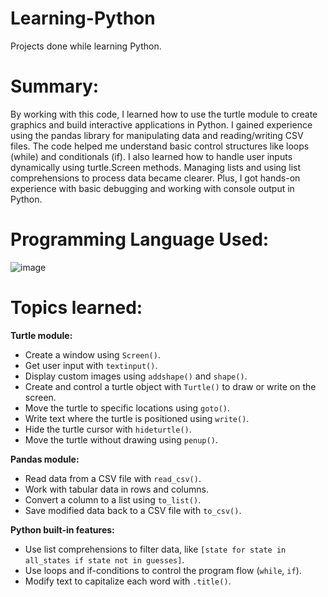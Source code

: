 # Learning-Python
Projects done while learning Python.

# Summary:

By working with this code, I learned how to use the turtle module to create graphics and build interactive applications in Python. I gained experience using the pandas library for manipulating data and reading/writing CSV files. The code helped me understand basic control structures like loops (while) and conditionals (if). I also learned how to handle user inputs dynamically using turtle.Screen methods. Managing lists and using list comprehensions to process data became clearer. Plus, I got hands-on experience with basic debugging and working with console output in Python.

# Programming Language Used:
![image](https://github.com/user-attachments/assets/6b2857dc-8c3f-44ce-856b-cce4bee96af7)

# Topics learned:

**Turtle module:**
- Create a window using `Screen()`.
- Get user input with `textinput()`.
- Display custom images using `addshape()` and `shape()`.
- Create and control a turtle object with `Turtle()` to draw or write on the screen.
- Move the turtle to specific locations using `goto()`.
- Write text where the turtle is positioned using `write()`.
- Hide the turtle cursor with `hideturtle()`.
- Move the turtle without drawing using `penup()`.

**Pandas module:**
- Read data from a CSV file with `read_csv()`.
- Work with tabular data in rows and columns.
- Convert a column to a list using `to_list()`.
- Save modified data back to a CSV file with `to_csv()`.

**Python built-in features:**
- Use list comprehensions to filter data, like `[state for state in all_states if state not in guesses]`.
- Use loops and if-conditions to control the program flow (`while`, `if`).
- Modify text to capitalize each word with `.title()`.




